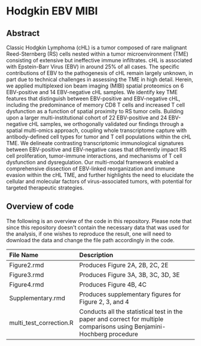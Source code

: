# Hodgkin EBV MIBI

## Abstract

Classic Hodgkin Lymphoma (cHL) is a tumor composed of rare malignant Reed-Sternberg (RS) cells nested within a tumor microenvironment (TME) consisting of extensive but ineffective immune infiltrates. cHL is associated with Epstein-Barr Virus (EBV) in around 25\% of all cases. The specific contributions of EBV to the pathogenesis of cHL remain largely unknown, in part due to technical challenges in assessing the TME in high detail. Herein, we applied multiplexed ion beam imaging (MIBI) spatial proteomics on 6 EBV-positive and 14 EBV-negative cHL samples. We identify key TME features that distinguish between EBV-positive and EBV-negative cHL, including the predominance of memory CD8 T cells and increased T cell dysfunction as a function of spatial proximity to RS tumor cells. Building upon a larger multi-institutional cohort of 22 EBV-positive and 24 EBV-negative cHL samples, we orthogonally validated our findings through a spatial multi-omics approach, coupling whole transcriptome capture with antibody-defined cell types for tumor and T cell populations within the cHL TME. We delineate contrasting transcriptomic immunological signatures between EBV-positive and EBV-negative cases that differently impact RS cell proliferation, tumor-immune interactions, and mechanisms of T cell dysfunction and dysregulation. Our multi-modal framework enabled a comprehensive dissection of EBV-linked reorganization and immune evasion within the cHL TME, and further highlights the need to elucidate the cellular and molecular factors of virus-associated tumors, with potential for targeted therapeutic strategies.

## Overview of code

The following is an overview of the code in this repository. Please note that since this repository doesn't contain the necessary data that was used for the analysis, if one wishes to reproduce the result, one will need to download the data and change the file path accordingly in the code.

| File Name | Description |
| :---------- | :---------- |
| Figure2.rmd | Produces Figure 2A, 2B, 2C, 2E   |
| Figure3.rmd | Produces Figure 3A, 3B, 3C, 3D, 3E            |
| Figure4.rmd | Produces Figure 4B, 4C           |
| Supplementary.rmd| Produces supplementary figures for Figure 2, 3, and 4|
| multi_test_correction.R | Conducts all the statistical test in the paper and correct for multiple comparisons using Benjamini-Hochberg procedure |

